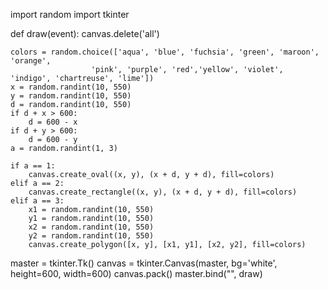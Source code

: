 import random
import tkinter 

def draw(event):
    canvas.delete('all')
    
    colors = random.choice(['aqua', 'blue', 'fuchsia', 'green', 'maroon', 'orange',
                      'pink', 'purple', 'red','yellow', 'violet', 'indigo', 'chartreuse', 'lime'])
    x = random.randint(10, 550)
    y = random.randint(10, 550)
    d = random.randint(10, 550)
    if d + x > 600:
        d = 600 - x
    if d + y > 600:
        d = 600 - y
    a = random.randint(1, 3)
    
    if a == 1:
        canvas.create_oval((x, y), (x + d, y + d), fill=colors)
    elif a == 2:
        canvas.create_rectangle((x, y), (x + d, y + d), fill=colors)
    elif a == 3:
        x1 = random.randint(10, 550)
        y1 = random.randint(10, 550)
        x2 = random.randint(10, 550)
        y2 = random.randint(10, 550)
        canvas.create_polygon([x, y], [x1, y1], [x2, y2], fill=colors)

master = tkinter.Tk()
canvas = tkinter.Canvas(master, bg='white', height=600, width=600)
canvas.pack()
master.bind("<KeyPress>", draw)

